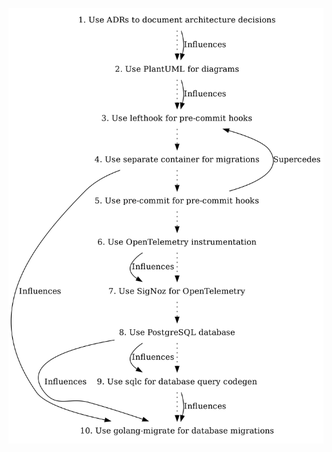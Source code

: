 <!---
This is a template injected as an intro to the ADR toc in README.md
--->

![ADR graph](adr.png)
